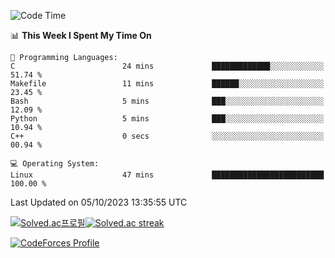 
<!--START_SECTION:waka-->
![Code Time](http://img.shields.io/badge/Code%20Time-3%2C026%20hrs%2035%20mins-blue)

📊 **This Week I Spent My Time On** 

```text
💬 Programming Languages: 
C                        24 mins             █████████████░░░░░░░░░░░░   51.74 % 
Makefile                 11 mins             ██████░░░░░░░░░░░░░░░░░░░   23.45 % 
Bash                     5 mins              ███░░░░░░░░░░░░░░░░░░░░░░   12.09 % 
Python                   5 mins              ███░░░░░░░░░░░░░░░░░░░░░░   10.94 % 
C++                      0 secs              ░░░░░░░░░░░░░░░░░░░░░░░░░   00.94 % 

💻 Operating System: 
Linux                    47 mins             █████████████████████████   100.00 % 
```


 Last Updated on 05/10/2023 13:35:55 UTC
<!--END_SECTION:waka-->


[![Solved.ac프로필](http://mazassumnida.wtf/api/generate_badge?boj=hckim96)](https://solved.ac/hckim96)[![Solved.ac streak](http://mazandi.herokuapp.com/api?handle=hckim96&theme=dark)](https://solved.ac/hckim96)


[![CodeForces Profile](https://cf.leed.at?id=hckim96)](https://codeforces.com/profile/hckim96)

